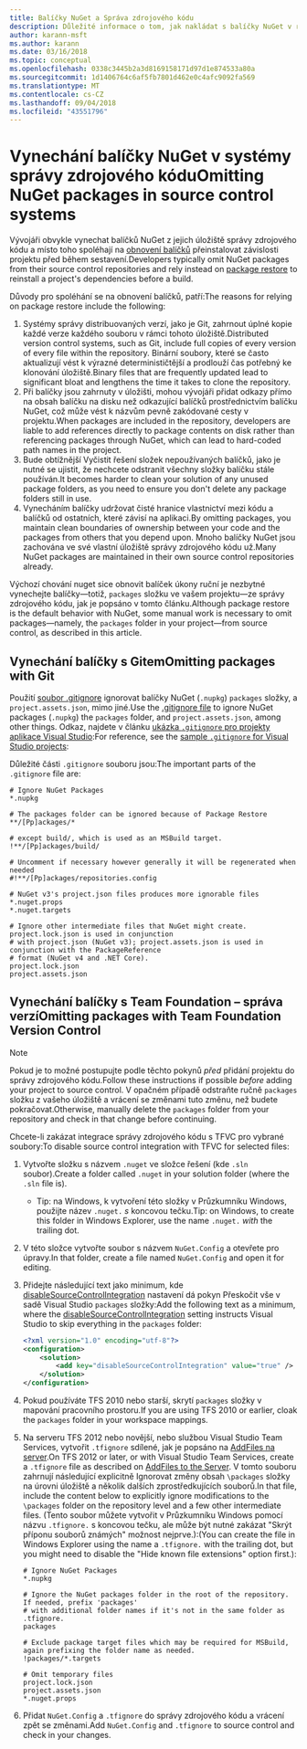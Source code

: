 ```yaml
---
title: Balíčky NuGet a Správa zdrojového kódu
description: Důležité informace o tom, jak nakládat s balíčky NuGet v rámci systémy správy verzí ovládacího prvku a zdroje a jak chcete vynechat, nechte balíčky s git a TFVC.
author: karann-msft
ms.author: karann
ms.date: 03/16/2018
ms.topic: conceptual
ms.openlocfilehash: 0338c3445b2a3d8169158171d97d1e874533a80a
ms.sourcegitcommit: 1d1406764c6af5fb7801d462e0c4afc9092fa569
ms.translationtype: MT
ms.contentlocale: cs-CZ
ms.lasthandoff: 09/04/2018
ms.locfileid: "43551796"
---
```

# <a name="omitting-nuget-packages-in-source-control-systems"></a><span data-ttu-id="4b366-103">Vynechání balíčky NuGet v systémy správy zdrojového kódu</span><span class="sxs-lookup"><span data-stu-id="4b366-103">Omitting NuGet packages in source control systems</span></span>

<span data-ttu-id="4b366-104">Vývojáři obvykle vynechat balíčků NuGet z jejich úložiště správy zdrojového kódu a místo toho spoléhají na [obnovení balíčků](package-restore.md) přeinstalovat závislosti projektu před během sestavení.</span><span class="sxs-lookup"><span data-stu-id="4b366-104">Developers typically omit NuGet packages from their source control repositories and rely instead on [package restore](package-restore.md) to reinstall a project's dependencies before a build.</span></span>

<span data-ttu-id="4b366-105">Důvody pro spoléhání se na obnovení balíčků, patří:</span><span class="sxs-lookup"><span data-stu-id="4b366-105">The reasons for relying on package restore include the following:</span></span>

1. <span data-ttu-id="4b366-106">Systémy správy distribuovaných verzí, jako je Git, zahrnout úplné kopie každé verze každého souboru v rámci tohoto úložiště.</span><span class="sxs-lookup"><span data-stu-id="4b366-106">Distributed version control systems, such as Git, include full copies of every version of every file within the repository.</span></span> <span data-ttu-id="4b366-107">Binární soubory, které se často aktualizují vést k výrazné determinističtější a prodlouží čas potřebný ke klonování úložiště.</span><span class="sxs-lookup"><span data-stu-id="4b366-107">Binary files that are frequently updated lead to significant bloat and lengthens the time it takes to clone the repository.</span></span>
1. <span data-ttu-id="4b366-108">Při balíčky jsou zahrnuty v úložišti, mohou vývojáři přidat odkazy přímo na obsah balíčku na disku než odkazující balíčků prostřednictvím balíčku NuGet, což může vést k názvům pevně zakódované cesty v projektu.</span><span class="sxs-lookup"><span data-stu-id="4b366-108">When packages are included in the repository, developers are liable to add references directly to package contents on disk rather than referencing packages through NuGet, which can lead to hard-coded path names in the project.</span></span>
1. <span data-ttu-id="4b366-109">Bude obtížnější Vyčistit řešení složek nepoužívaných balíčků, jako je nutné se ujistit, že nechcete odstranit všechny složky balíčku stále používán.</span><span class="sxs-lookup"><span data-stu-id="4b366-109">It becomes harder to clean your solution of any unused package folders, as you need to ensure you don't delete any package folders still in use.</span></span>
1. <span data-ttu-id="4b366-110">Vynecháním balíčky udržovat čisté hranice vlastnictví mezi kódu a balíčků od ostatních, které závisí na aplikaci.</span><span class="sxs-lookup"><span data-stu-id="4b366-110">By omitting packages, you maintain clean boundaries of ownership between your code and the packages from others that you depend upon.</span></span> <span data-ttu-id="4b366-111">Mnoho balíčky NuGet jsou zachována ve své vlastní úložiště správy zdrojového kódu už.</span><span class="sxs-lookup"><span data-stu-id="4b366-111">Many NuGet packages are maintained in their own source control repositories already.</span></span>

<span data-ttu-id="4b366-112">Výchozí chování nuget sice obnovit balíček úkony ruční je nezbytné vynechejte balíčky&mdash;totiž, `packages` složku ve vašem projektu&mdash;ze správy zdrojového kódu, jak je popsáno v tomto článku.</span><span class="sxs-lookup"><span data-stu-id="4b366-112">Although package restore is the default behavior with NuGet, some manual work is necessary to omit packages&mdash;namely, the `packages` folder in your project&mdash;from source control, as described in this article.</span></span>

## <a name="omitting-packages-with-git"></a><span data-ttu-id="4b366-113">Vynechání balíčky s Gitem</span><span class="sxs-lookup"><span data-stu-id="4b366-113">Omitting packages with Git</span></span>

<span data-ttu-id="4b366-114">Použití [soubor .gitignore](https://git-scm.com/docs/gitignore) ignorovat balíčky NuGet (`.nupkg`) `packages` složky, a `project.assets.json`, mimo jiné.</span><span class="sxs-lookup"><span data-stu-id="4b366-114">Use the [.gitignore file](https://git-scm.com/docs/gitignore) to ignore NuGet packages (`.nupkg`) the `packages` folder, and `project.assets.json`, among other things.</span></span> <span data-ttu-id="4b366-115">Odkaz, najdete v článku [ukázka `.gitignore` pro projekty aplikace Visual Studio](https://github.com/github/gitignore/blob/master/VisualStudio.gitignore):</span><span class="sxs-lookup"><span data-stu-id="4b366-115">For reference, see the [sample `.gitignore` for Visual Studio projects](https://github.com/github/gitignore/blob/master/VisualStudio.gitignore):</span></span>

<span data-ttu-id="4b366-116">Důležité části `.gitignore` souboru jsou:</span><span class="sxs-lookup"><span data-stu-id="4b366-116">The important parts of the `.gitignore` file are:</span></span>

```gitignore
# Ignore NuGet Packages
*.nupkg

# The packages folder can be ignored because of Package Restore
**/[Pp]ackages/*

# except build/, which is used as an MSBuild target.
!**/[Pp]ackages/build/

# Uncomment if necessary however generally it will be regenerated when needed
#!**/[Pp]ackages/repositories.config

# NuGet v3's project.json files produces more ignorable files
*.nuget.props
*.nuget.targets

# Ignore other intermediate files that NuGet might create. project.lock.json is used in conjunction
# with project.json (NuGet v3); project.assets.json is used in conjunction with the PackageReference
# format (NuGet v4 and .NET Core).
project.lock.json
project.assets.json
```

## <a name="omitting-packages-with-team-foundation-version-control"></a><span data-ttu-id="4b366-117">Vynechání balíčky s Team Foundation – správa verzí</span><span class="sxs-lookup"><span data-stu-id="4b366-117">Omitting packages with Team Foundation Version Control</span></span>

> [!Note]
> <span data-ttu-id="4b366-118">Pokud je to možné postupujte podle těchto pokynů *před* přidání projektu do správy zdrojového kódu.</span><span class="sxs-lookup"><span data-stu-id="4b366-118">Follow these instructions if possible *before* adding your project to source control.</span></span> <span data-ttu-id="4b366-119">V opačném případě odstraňte ručně `packages` složku z vašeho úložiště a vrácení se změnami tuto změnu, než budete pokračovat.</span><span class="sxs-lookup"><span data-stu-id="4b366-119">Otherwise, manually delete the `packages` folder from your repository and check in that change before continuing.</span></span>

<span data-ttu-id="4b366-120">Chcete-li zakázat integrace správy zdrojového kódu s TFVC pro vybrané soubory:</span><span class="sxs-lookup"><span data-stu-id="4b366-120">To disable source control integration with TFVC for selected files:</span></span>

1. <span data-ttu-id="4b366-121">Vytvořte složku s názvem `.nuget` ve složce řešení (kde `.sln` soubor).</span><span class="sxs-lookup"><span data-stu-id="4b366-121">Create a folder called `.nuget` in your solution folder (where the `.sln` file is).</span></span>
    - <span data-ttu-id="4b366-122">Tip: na Windows, k vytvoření této složky v Průzkumníku Windows, použijte název `.nuget.` *s* koncovou tečku.</span><span class="sxs-lookup"><span data-stu-id="4b366-122">Tip: on Windows, to create this folder in Windows Explorer, use the name `.nuget.` *with* the trailing dot.</span></span>

1. <span data-ttu-id="4b366-123">V této složce vytvořte soubor s názvem `NuGet.Config` a otevřete pro úpravy.</span><span class="sxs-lookup"><span data-stu-id="4b366-123">In that folder, create a file named `NuGet.Config` and open it for editing.</span></span>

1. <span data-ttu-id="4b366-124">Přidejte následující text jako minimum, kde [disableSourceControlIntegration](../reference/nuget-config-file.md#solution-section) nastavení dá pokyn Přeskočit vše v sadě Visual Studio `packages` složky:</span><span class="sxs-lookup"><span data-stu-id="4b366-124">Add the following text as a minimum, where the [disableSourceControlIntegration](../reference/nuget-config-file.md#solution-section) setting instructs Visual Studio to skip everything in the `packages` folder:</span></span>

   ```xml
   <?xml version="1.0" encoding="utf-8"?>
   <configuration>
       <solution>
           <add key="disableSourceControlIntegration" value="true" />
       </solution>
   </configuration>
   ```

1. <span data-ttu-id="4b366-125">Pokud používáte TFS 2010 nebo starší, skrytí `packages` složky v mapování pracovního prostoru.</span><span class="sxs-lookup"><span data-stu-id="4b366-125">If you are using TFS 2010 or earlier, cloak the `packages` folder in your workspace mappings.</span></span>

1. <span data-ttu-id="4b366-126">Na serveru TFS 2012 nebo novější, nebo službou Visual Studio Team Services, vytvořit `.tfignore` sdílené, jak je popsáno na [AddFiles na server](/vsts/tfvc/add-files-server.md?view=vsts#tfignore).</span><span class="sxs-lookup"><span data-stu-id="4b366-126">On TFS 2012 or later, or with Visual Studio Team Services, create a `.tfignore` file as described on [AddFiles to the Server](/vsts/tfvc/add-files-server.md?view=vsts#tfignore).</span></span> <span data-ttu-id="4b366-127">V tomto souboru zahrnují následující explicitně Ignorovat změny obsah `\packages` složky na úrovni úložiště a několik dalších zprostředkujících souborů.</span><span class="sxs-lookup"><span data-stu-id="4b366-127">In that file, include the content below to explicitly ignore modifications to the `\packages` folder on the repository level and a few other intermediate files.</span></span> <span data-ttu-id="4b366-128">(Tento soubor můžete vytvořit v Průzkumníku Windows pomocí názvu `.tfignore.` s koncovou tečku, ale může být nutné zakázat "Skrýt příponu souborů známých" možnost nejprve.):</span><span class="sxs-lookup"><span data-stu-id="4b366-128">(You can create the file in Windows Explorer using the name a `.tfignore.` with the trailing dot, but you might need to disable the "Hide known file extensions" option first.):</span></span>

   ```cli
   # Ignore NuGet Packages
   *.nupkg

   # Ignore the NuGet packages folder in the root of the repository. If needed, prefix 'packages'
   # with additional folder names if it's not in the same folder as .tfignore.   
   packages

   # Exclude package target files which may be required for MSBuild, again prefixing the folder name as needed.
   !packages/*.targets

   # Omit temporary files
   project.lock.json
   project.assets.json
   *.nuget.props
   ```

1. <span data-ttu-id="4b366-129">Přidat `NuGet.Config` a `.tfignore` do správy zdrojového kódu a vrácení zpět se změnami.</span><span class="sxs-lookup"><span data-stu-id="4b366-129">Add `NuGet.Config` and `.tfignore` to source control and check in your changes.</span></span>

